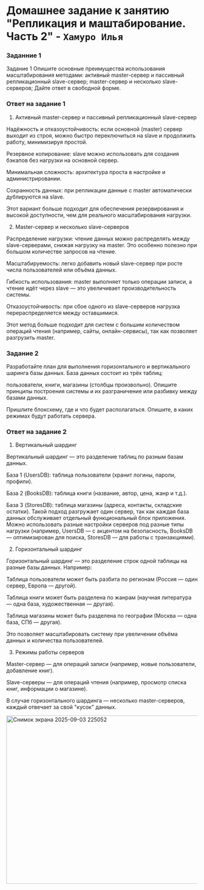 # Домашнее задание к занятию "Репликация и маштабирование. Часть 2" - `Хамуро Илья`

### Заданние 1
Задание 1
Опишите основные преимущества использования масштабирования методами:
  активный master-сервер и пассивный репликационный slave-сервер;
  master-сервер и несколько slave-серверов;
Дайте ответ в свободной форме.
### Ответ на задание 1
1. Активный master-сервер и пассивный репликационный slave-сервер

Надёжность и отказоустойчивость: если основной (master) сервер выходит из строя, можно быстро переключиться на slave и продолжить работу, минимизируя простой.

Резервное копирование: slave можно использовать для создания бэкапов без нагрузки на основной сервер.

Минимальная сложность: архитектура проста в настройке и администрировании.

Сохранность данных: при репликации данные с master автоматически дублируются на slave.

Этот вариант больше подходит для обеспечения резервирования и высокой доступности, чем для реального масштабирования нагрузки.

2. Master-сервер и несколько slave-серверов

Распределение нагрузки: чтение данных можно распределять между slave-серверами, снижая нагрузку на master. Это особенно полезно при большом количестве запросов на чтение.

Масштабируемость: легко добавить новый slave-сервер при росте числа пользователей или объёма данных.

Гибкость использования: master выполняет только операции записи, а чтение идёт через slave — это увеличивает производительность системы.

Отказоустойчивость: при сбое одного из slave-серверов нагрузка перераспределяется между оставшимися.

Этот метод больше подходит для систем с большим количеством операций чтения (например, сайты, онлайн-сервисы), так как позволяет разгрузить master.

### Задание 2
Разработайте план для выполнения горизонтального и вертикального шаринга базы данных. База данных состоит из трёх таблиц:

пользователи,
книги,
магазины (столбцы произвольно).
Опишите принципы построения системы и их разграничение или разбивку между базами данных.

Пришлите блоксхему, где и что будет располагаться. Опишите, в каких режимах будут работать сервера.

### Ответ на задание 2
1. Вертикальный шардинг

Вертикальный шардинг — это разделение таблиц по разным базам данных.

База 1 (UsersDB): таблица пользователи (хранит логины, пароли, профили).

База 2 (BooksDB): таблица книги (название, автор, цена, жанр и т.д.).

База 3 (StoresDB): таблица магазины (адреса, контакты, складские остатки).
Такой подход разгружает один сервер, так как каждая база данных обслуживает отдельный функциональный блок приложения.
Можно использовать разные настройки серверов под разные типы нагрузки (например, UsersDB — с акцентом на безопасность, BooksDB — оптимизирован для поиска, StoresDB — для работы с транзакциями).

2. Горизонтальный шардинг

Горизонтальный шардинг — это разделение строк одной таблицы на разные базы данных.
Например:

Таблица пользователи может быть разбита по регионам (Россия — один сервер, Европа — другой).

Таблица книги может быть разделена по жанрам (научная литература — одна база, художественная — другая).

Таблица магазины может быть разделена по географии (Москва — одна база, СПб — другая).

Это позволяет масштабировать систему при увеличении объёма данных и количества пользователей.

3. Режимы работы серверов

Master-сервер — для операций записи (например, новые пользователи, добавление книг).

Slave-серверы — для операций чтения (например, просмотр списка книг, информации о магазине).

В случае горизонтального шардинга — несколько master-серверов, каждый отвечает за свой "кусок" данных.

<img width="512" height="442" alt="Снимок экрана 2025-09-03 225052" src="https://github.com/user-attachments/assets/ecb38305-70cd-4f7d-a5f5-58366c55d660" />
